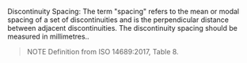 Discontinuity Spacing: The term "spacing" refers to the mean or modal spacing of a set of discontinuities and is the perpendicular distance between adjacent discontinuities. The discontinuity spacing should be measured in millimetres..
>NOTE Definition from ISO 14689:2017, Table 8.
